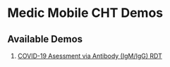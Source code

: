 # Medic Mobile CHT Demos

## Available Demos

1. [COVID-19 Asessment via Antibody (IgM/IgG) RDT](https://github.com/medic/config-cht-demo/wiki/COVID-19-Assessment-via-Antibody-(IgM-IgG)-RDT)
